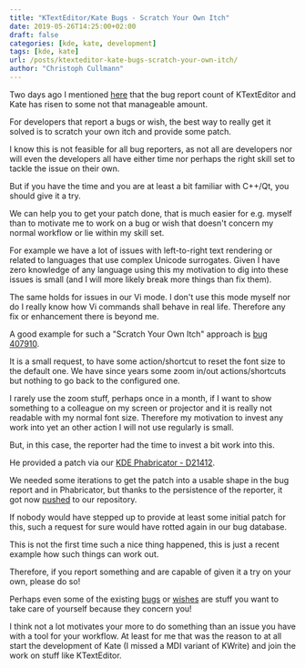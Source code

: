 ```yaml
---
title: "KTextEditor/Kate Bugs - Scratch Your Own Itch"
date: 2019-05-26T14:25:00+02:00
draft: false
categories: [kde, kate, development]
tags: [kde, kate]
url: /posts/ktexteditor-kate-bugs-scratch-your-own-itch/
author: "Christoph Cullmann"
---
```


Two days ago I mentioned [here](/posts/ktexteditor-kate-bugs-help-appreciated/) that the bug report count of KTextEditor and Kate has risen to some not that manageable amount.

For developers that report a bugs or wish, the best way to really get it solved is to scratch your own itch and provide some patch.

I know this is not feasible for all bug reporters, as not all are developers nor will even the developers all have either time nor perhaps the right skill set to tackle the issue on their own.

But if you have the time and you are at least a bit familiar with C++/Qt, you should give it a try.

We can help you to get your patch done, that is much easier for e.g. myself than to motivate me to work on a bug or wish that doesn't concern my normal workflow or lie within my skill set.

For example we have a lot of issues with left-to-right text rendering or related to languages that use complex Unicode surrogates.
Given I have zero knowledge of any language using this my motivation to dig into these issues is small (and I will more likely break more things than fix them).

The same holds for issues in our Vi mode.
I don't use this mode myself nor do I really know how Vi commands shall behave in real life.
Therefore any fix or enhancement there is beyond me.

A good example for such a "Scratch Your Own Itch" approach is [bug 407910](https://bugs.kde.org/show_bug.cgi?id=407910).

It is a small request, to have some action/shortcut to reset the font size to the default one.
We have since years some zoom in/out actions/shortcuts but nothing to go back to the configured one.

I rarely use the zoom stuff, perhaps once in a month, if I want to show something to a colleague on my screen or projector and it is really not readable with my normal font size.
Therefore my motivation to invest any work into yet an other action I will not use regularly is small.

But, in this case, the reporter had the time to invest a bit work into this.

He provided a patch via our [KDE Phabricator - D21412](https://phabricator.kde.org/D21412).

We needed some iterations to get the patch into a usable shape in the bug report and in Phabricator, but thanks to the persistence of the reporter, it got now [pushed](https://cgit.kde.org/ktexteditor.git/commit/?id=968af10fd4b64cccf6a858f105ac6cfad9fce78e) to our repository.

If nobody would have stepped up to provide at least some initial patch for this, such a request for sure would have rotted again in our bug database.

This is not the first time such a nice thing happened, this is just a recent example how such things can work out.

Therefore, if you report something and are capable of given it a try on your own, please do so!

Perhaps even some of the existing [bugs](https://bugs.kde.org/buglist.cgi?bug_severity=critical&bug_severity=grave&bug_severity=major&bug_severity=crash&bug_severity=normal&bug_severity=minor&bug_status=UNCONFIRMED&bug_status=CONFIRMED&bug_status=ASSIGNED&bug_status=REOPENED&columnlist=bug_severity%2Cpriority%2Cassigned_to%2Cbug_status%2Cresolution%2Ccomponent%2Cshort_desc%2Cchangeddate%2Cop_sys%2Crep_platform%2Creporter&known_name=Kate%2FKWrite%20Bugs&list_id=1625288&product=frameworks-ktexteditor&product=kate&query_based_on=Kate%2FKWrite%20Bugs&query_format=advanced) or [wishes](https://bugs.kde.org/buglist.cgi?bug_severity=wishlist&bug_status=UNCONFIRMED&bug_status=CONFIRMED&bug_status=ASSIGNED&bug_status=REOPENED&columnlist=product%2Ccomponent%2Cassigned_to%2Cbug_status%2Cresolution%2Cshort_desc%2Cchangeddate%2Creporter%2Creporter_realname&known_name=Kate%2FKWrite%20Wishs&list_id=1625290&product=frameworks-ktexteditor&product=kate&query_based_on=Kate%2FKWrite%20Wishs&query_format=advanced) are stuff you want to take care of yourself because they concern you!

I think not a lot motivates your more to do something than an issue you have with a tool for your workflow.
At least for me that was the reason to at all start the development of Kate (I missed a MDI variant of KWrite) and join the work on stuff like KTextEditor.
